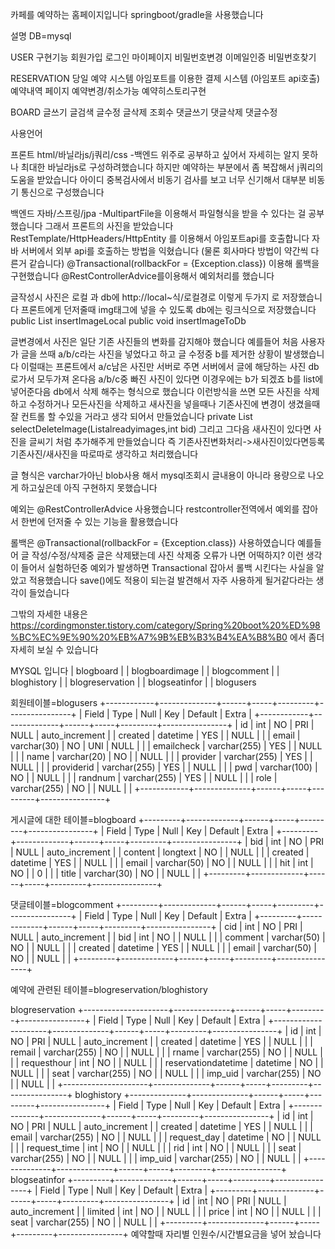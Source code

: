 카페를 예약하는 홈페이지입니다
springboot/gradle을 사용했습니다

설명
DB=mysql

USER
구현기능
회원가입
로그인
마이페이지
비밀번호변경
이메일인증
비밀번호찾기

RESERVATION
당일 예약 시스템
아임포트를 이용한 결제 시스템
(아임포트 api호출)
예약내역 페이지
예약변경/취소가능
예약히스토리구현

BOARD
글쓰기
글검색
글수정
글삭제
조회수
댓글쓰기
댓글삭제
댓글수정

사용언어 

프론트
html/바닐라js/j쿼리/css
-백엔드 위주로 공부하고 싶어서
자세히는 알지 못하나 최대한 바닐라js로 구성하려했습니다
하지만 예약하는 부분에서 좀 복잡해서 j쿼리의 도움을 받았습니다
아이디 중복검사에서 비동기 검사를 보고 너무 신기해서
대부분 비동기 통신으로 구성했습니다

백엔드
자바/스프링/jpa
-MultipartFile을 이용해서 파일형식을 받을 수 있다는 걸 공부 했습니다
그래서 프론트의 사진을 받았습니다
RestTemplate/HttpHeaders/HttpEntity 를 이용해서 아임포트api를 호출합니다
자바 서버에서 외부 api를 호출하는 방법을 익혔습니다
(물론 회사마다 방법이 약간씩 다른거 같습니다)
@Transactional(rollbackFor = {Exception.class}) 이용해 롤백을 구현했습니다
@RestControllerAdvice를이용해서 예외처리를 했습니다


글작성시 사진은 
로컬 과 db에 http://local~식/로컬경로 이렇게 
두가지 로 저장했습니다
프론트에게 던저줄때
img태그에 넣을 수 있도록 db에는 링크식으로 저장했습니다
public List<boardimagevo> insertImageLocal
public void insertImageToDb

글변경에서 사진은 
일단 기존 사진들의 변화를 감지해야 했습니다
예를들어 처음 사용자가 글을 쓰때 a/b/c라는 사진을 넣었다고 하고
글 수정중 b를 제거한 상황이 발생했습니다
이럴때는 프론트에서 a/c남은 사진만 서버로 주면 
서버에서 글에 해당하는 사진 db로가서 모두가져 온다음
a/b/c중 빠진 사진이 있다면 이경우에는 b가 되겠죠
b를 list에 넣어준다음 db에서 삭제 해주는 형식으로 했습니다
이런방식을 쓰면 모든 사진을 삭제하고 수정하거나
모든사진을 삭제하고 새사진을 넣을때나
기존사진에 변경이 생겼을때 잘 컨트롤 할 수있을 거라고 생각 되어서 만들었습니다
private List<boardimagevo> selectDeleteImage(List<Integer>alreadyimages,int bid) 
그리고 그다음 새사진이 있다면
사진을 글씨기 처럼 추가해주게 만들었습니다
즉 기존사진변화처리->새사진이있다면등록
기존사진/새사진을 따로따로 생각하고 처리했습니다

글 형식은 varchar가아닌 blob사용 해서 
mysql조회시 글내용이 아니라 용량으로 나오게 하고싶은데
아직 구현하지 못했습니다

예외는
@RestControllerAdvice 사용했습니다
restcontroller전역에서 예외를 잡아서 한번에
던저줄 수 있는 기능을 활용했습니다

롤백은 
@Transactional(rollbackFor = {Exception.class}) 사용하였습니다
예를들어
글 작성/수정/삭제중 글은 삭제됐는데 사진 삭제중 오류가 나면 
어떡하지? 이런 생각이 들어서 실험하던중 예외가 발생하면
Transactional 잡아서 롤백 시킨다는 사실을 알았고
적용했습니다 save()에도 적용이 되는걸 발견해서 
자주 사용하게 될거같다라는 생각이 들었습니다

그밖의 자세한 내용은
https://cordingmonster.tistory.com/category/Spring%20boot%20%ED%98%BC%EC%9E%90%20%EB%A7%9B%EB%B3%B4%EA%B8%B0
에서 좀더 자세히 보실 수 있습니다

MYSQL 입니다
| blogboard          |
| blogboardimage     |
| blogcomment        |
| bloghistory        |
| blogreservation    |
| blogseatinfor      |
| blogusers   

회원테이블=blogusers
+------------+--------------+------+-----+---------+----------------+
| Field      | Type         | Null | Key | Default | Extra          |
+------------+--------------+------+-----+---------+----------------+
| id         | int          | NO   | PRI | NULL    | auto_increment |
| created    | datetime     | YES  |     | NULL    |                |
| email      | varchar(30)  | NO   | UNI | NULL    |                |
| emailcheck | varchar(255) | YES  |     | NULL    |                |
| name       | varchar(20)  | NO   |     | NULL    |                |
| provider   | varchar(255) | YES  |     | NULL    |                |
| providerid | varchar(255) | YES  |     | NULL    |                |
| pwd        | varchar(100) | NO   |     | NULL    |                |
| randnum    | varchar(255) | YES  |     | NULL    |                |
| role       | varchar(255) | NO   |     | NULL    |                |
+------------+--------------+------+-----+---------+----------------+

게시글에 대한 테이블=blogboard
+---------+-------------+------+-----+---------+----------------+
| Field   | Type        | Null | Key | Default | Extra          |
+---------+-------------+------+-----+---------+----------------+
| bid     | int         | NO   | PRI | NULL    | auto_increment |
| content | longtext    | NO   |     | NULL    |                |
| created | datetime    | YES  |     | NULL    |                |
| email   | varchar(50) | NO   |     | NULL    |                |
| hit     | int         | NO   |     | 0       |                |
| title   | varchar(30) | NO   |     | NULL    |                |
+---------+-------------+------+-----+---------+----------------+

댓글테이블=blogcomment
+---------+-------------+------+-----+---------+----------------+
| Field   | Type        | Null | Key | Default | Extra          |
+---------+-------------+------+-----+---------+----------------+
| cid     | int         | NO   | PRI | NULL    | auto_increment |
| bid     | int         | NO   |     | NULL    |                |
| comment | varchar(50) | NO   |     | NULL    |                |
| created | datetime    | YES  |     | NULL    |                |
| email   | varchar(50) | NO   |     | NULL    |                |
+---------+-------------+------+-----+---------+----------------+

예약에 관련된 테이블=blogreservation/bloghistory

blogreservation
+---------------------+--------------+------+-----+---------+----------------+
| Field               | Type         | Null | Key | Default | Extra          |
+---------------------+--------------+------+-----+---------+----------------+
| id                  | int          | NO   | PRI | NULL    | auto_increment |
| created             | datetime     | YES  |     | NULL    |                |
| remail              | varchar(255) | NO   |     | NULL    |                |
| rname               | varchar(255) | NO   |     | NULL    |                |
| requesthour         | int          | NO   |     | NULL    |                |
| reservationdatetime | datetime     | NO   |     | NULL    |                |
| seat                | varchar(255) | NO   |     | NULL    |                |
| imp_uid             | varchar(255) | NO   |     | NULL    |                |
+---------------------+--------------+------+-----+---------+----------------+
bloghistory
+--------------+--------------+------+-----+---------+----------------+
| Field        | Type         | Null | Key | Default | Extra          |
+--------------+--------------+------+-----+---------+----------------+
| id           | int          | NO   | PRI | NULL    | auto_increment |
| created      | datetime     | YES  |     | NULL    |                |
| email        | varchar(255) | NO   |     | NULL    |                |
| request_day  | datetime     | NO   |     | NULL    |                |
| request_time | int          | NO   |     | NULL    |                |
| rid          | int          | NO   |     | NULL    |                |
| seat         | varchar(255) | NO   |     | NULL    |                |
| imp_uid      | varchar(255) | NO   |     | NULL    |                |
+--------------+--------------+------+-----+---------+----------------+
blogseatinfor
+---------+--------------+------+-----+---------+----------------+
| Field   | Type         | Null | Key | Default | Extra          |
+---------+--------------+------+-----+---------+----------------+
| id      | int          | NO   | PRI | NULL    | auto_increment |
| limited | int          | NO   |     | NULL    |                |
| price   | int          | NO   |     | NULL    |                |
| seat    | varchar(255) | NO   |     | NULL    |                |
+---------+--------------+------+-----+---------+----------------+
예약할때 자리별 인원수/시간별요금을 넣어 놨습니다







